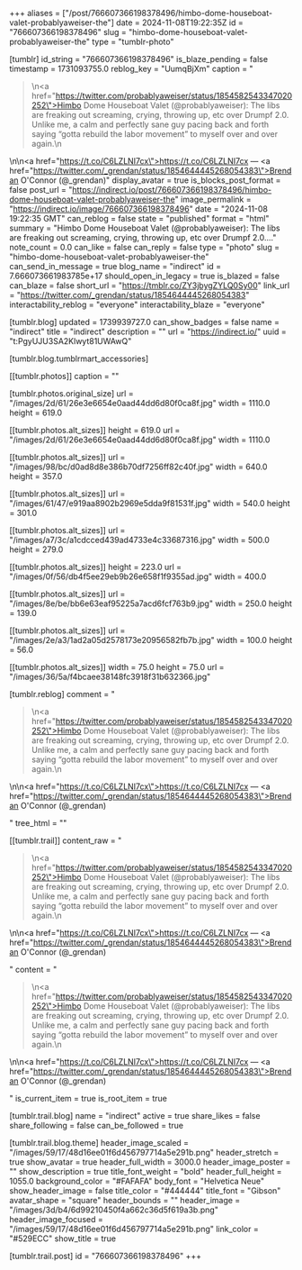 +++
aliases = ["/post/766607366198378496/himbo-dome-houseboat-valet-probablyaweiser-the"]
date = 2024-11-08T19:22:35Z
id = "766607366198378496"
slug = "himbo-dome-houseboat-valet-probablyaweiser-the"
type = "tumblr-photo"

[tumblr]
id_string = "766607366198378496"
is_blaze_pending = false
timestamp = 1731093755.0
reblog_key = "UumqBjXm"
caption = "<blockquote><p>\n<a href=\"https://twitter.com/probablyaweiser/status/1854582543347020252\">Himbo Dome Houseboat Valet (@probablyaweiser)</a>: The libs are freaking out screaming, crying, throwing up, etc over Drumpf 2.0. Unlike me, a calm and perfectly sane guy pacing back and forth saying “gotta rebuild the labor movement” to myself over and over again.\n</p></blockquote>\n\n<a href=\"https://t.co/C6LZLNI7cx\">https://t.co/C6LZLNI7cx</a> — <a href=\"https://twitter.com/_grendan/status/1854644445268054383\">Brendan O'Connor (@_grendan)</a>"
display_avatar = true
is_blocks_post_format = false
post_url = "https://indirect.io/post/766607366198378496/himbo-dome-houseboat-valet-probablyaweiser-the"
image_permalink = "https://indirect.io/image/766607366198378496"
date = "2024-11-08 19:22:35 GMT"
can_reblog = false
state = "published"
format = "html"
summary = "Himbo Dome Houseboat Valet (@probablyaweiser): The libs are freaking out screaming, crying, throwing up, etc over Drumpf 2.0...."
note_count = 0.0
can_like = false
can_reply = false
type = "photo"
slug = "himbo-dome-houseboat-valet-probablyaweiser-the"
can_send_in_message = true
blog_name = "indirect"
id = 7.666073661983785e+17
should_open_in_legacy = true
is_blazed = false
can_blaze = false
short_url = "https://tmblr.co/ZY3jbygZYLQ0Sy00"
link_url = "https://twitter.com/_grendan/status/1854644445268054383"
interactability_reblog = "everyone"
interactability_blaze = "everyone"

[tumblr.blog]
updated = 1739939727.0
can_show_badges = false
name = "indirect"
title = "indirect"
description = ""
url = "https://indirect.io/"
uuid = "t:PgyUJU3SA2Klwyt81UWAwQ"

[tumblr.blog.tumblrmart_accessories]

[[tumblr.photos]]
caption = ""

[tumblr.photos.original_size]
url = "/images/2d/61/26e3e6654e0aad44dd6d80f0ca8f.jpg"
width = 1110.0
height = 619.0

[[tumblr.photos.alt_sizes]]
height = 619.0
url = "/images/2d/61/26e3e6654e0aad44dd6d80f0ca8f.jpg"
width = 1110.0

[[tumblr.photos.alt_sizes]]
url = "/images/98/bc/d0ad8d8e386b70df7256ff82c40f.jpg"
width = 640.0
height = 357.0

[[tumblr.photos.alt_sizes]]
url = "/images/61/47/e919aa8902b2969e5dda9f81531f.jpg"
width = 540.0
height = 301.0

[[tumblr.photos.alt_sizes]]
url = "/images/a7/3c/a1cdcced439ad4733e4c33687316.jpg"
width = 500.0
height = 279.0

[[tumblr.photos.alt_sizes]]
height = 223.0
url = "/images/0f/56/db4f5ee29eb9b26e658f1f9355ad.jpg"
width = 400.0

[[tumblr.photos.alt_sizes]]
url = "/images/8e/be/bb6e63eaf95225a7acd6fcf763b9.jpg"
width = 250.0
height = 139.0

[[tumblr.photos.alt_sizes]]
url = "/images/2e/a3/1ad2a05d2578173e20956582fb7b.jpg"
width = 100.0
height = 56.0

[[tumblr.photos.alt_sizes]]
width = 75.0
height = 75.0
url = "/images/36/5a/f4bcaee38148fc3918f31b632366.jpg"

[tumblr.reblog]
comment = "<p><blockquote><p>\n<a href=\"https://twitter.com/probablyaweiser/status/1854582543347020252\">Himbo Dome Houseboat Valet (@probablyaweiser)</a>: The libs are freaking out screaming, crying, throwing up, etc over Drumpf 2.0. Unlike me, a calm and perfectly sane guy pacing back and forth saying “gotta rebuild the labor movement” to myself over and over again.\n</p></blockquote>\n\n<a href=\"https://t.co/C6LZLNI7cx\">https://t.co/C6LZLNI7cx</a> — <a href=\"https://twitter.com/_grendan/status/1854644445268054383\">Brendan O'Connor (@_grendan)</a></p>"
tree_html = ""

[[tumblr.trail]]
content_raw = "<p><blockquote><p>\n<a href=\"https://twitter.com/probablyaweiser/status/1854582543347020252\">Himbo Dome Houseboat Valet (@probablyaweiser)</a>: The libs are freaking out screaming, crying, throwing up, etc over Drumpf 2.0. Unlike me, a calm and perfectly sane guy pacing back and forth saying “gotta rebuild the labor movement” to myself over and over again.\n</p></blockquote>\n\n<a href=\"https://t.co/C6LZLNI7cx\">https://t.co/C6LZLNI7cx</a> — <a href=\"https://twitter.com/_grendan/status/1854644445268054383\">Brendan O'Connor (@_grendan)</a></p>"
content = "<p><blockquote><p>\n<a href=\"https://twitter.com/probablyaweiser/status/1854582543347020252\">Himbo Dome Houseboat Valet (@probablyaweiser)</a>: The libs are freaking out screaming, crying, throwing up, etc over Drumpf 2.0. Unlike me, a calm and perfectly sane guy pacing back and forth saying &ldquo;gotta rebuild the labor movement&rdquo; to myself over and over again.\n</p></blockquote>\n\n<a href=\"https://t.co/C6LZLNI7cx\">https://t.co/C6LZLNI7cx</a> &mdash; <a href=\"https://twitter.com/_grendan/status/1854644445268054383\">Brendan O'Connor (@_grendan)</a></p>"
is_current_item = true
is_root_item = true

[tumblr.trail.blog]
name = "indirect"
active = true
share_likes = false
share_following = false
can_be_followed = true

[tumblr.trail.blog.theme]
header_image_scaled = "/images/59/17/48d16ee01f6d456797714a5e291b.png"
header_stretch = true
show_avatar = true
header_full_width = 3000.0
header_image_poster = ""
show_description = true
title_font_weight = "bold"
header_full_height = 1055.0
background_color = "#FAFAFA"
body_font = "Helvetica Neue"
show_header_image = false
title_color = "#444444"
title_font = "Gibson"
avatar_shape = "square"
header_bounds = ""
header_image = "/images/3d/b4/6d99210450f4a662c36d5f619a3b.png"
header_image_focused = "/images/59/17/48d16ee01f6d456797714a5e291b.png"
link_color = "#529ECC"
show_title = true

[tumblr.trail.post]
id = "766607366198378496"
+++
